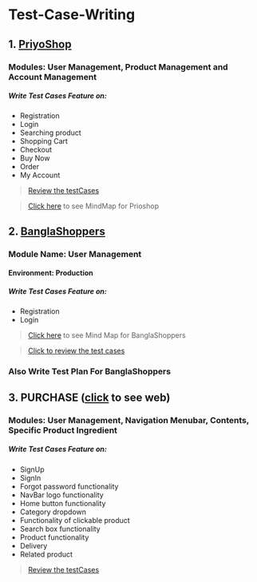 # Test-Case-Writing
 ## 1. [PriyoShop](https://priyoshop.com/)
  ### Modules: User Management, Product Management and Account Management
  ##### Write Test Cases Feature on:
- Registration 
- Login
- Searching product 
- Shopping Cart
- Checkout
- Buy Now
- Order
- My Account
>[Review the testCases](https://docs.google.com/spreadsheets/d/1wMjq-9GjA5ylVFUqt6Y2uq4LjyBxjC64/edit?usp=share_link&ouid=110212694347163662297&rtpof=true&sd=true)

>[Click here](https://drive.google.com/file/d/17jHkSRC-y9g1BAveSI5YQCMWMVJoERDT/view?usp=share_link) to see MindMap for Prioshop 

 ## 2. [BanglaShoppers](https://www.banglashoppers.com/)
 ### Module Name: User Management
 #### Environment: Production
  ##### Write Test Cases Feature on:
- Registration 
- Login
>[Click here](https://drive.google.com/file/d/1n1YLHFhUti6cvkbbxGFlzu89MezoIxZC/view?usp=sharing) to see Mind Map for BanglaShoppers 

>[Click to review the test cases](https://docs.google.com/spreadsheets/d/1IWcL2KzMBsZ4q-MHAikqr8Jtn9_xlQfT/edit?usp=share_link&ouid=110212694347163662297&rtpof=true&sd=true)
### Also Write Test Plan For BanglaShoppers

 ## 3. PURCHASE ([click](https://e-view.000webhostapp.com/) to see web)
  ### Modules: User Management, Navigation Menubar, Contents, Specific Product Ingredient 
   ##### Write Test Cases Feature on:
- SignUp 
- SignIn
- Forgot password functionality 
- NavBar logo functionality
- Home button functionality
- Category dropdown
- Functionality of clickable product
- Search box functionality
- Product functionality
- Delivery 
- Related product 
>[Review the testCases](https://docs.google.com/spreadsheets/d/1rZObgriwmJxhlfbOlI8zSHMRw00OS-hh/edit?usp=share_link&ouid=110212694347163662297&rtpof=true&sd=true)
    

